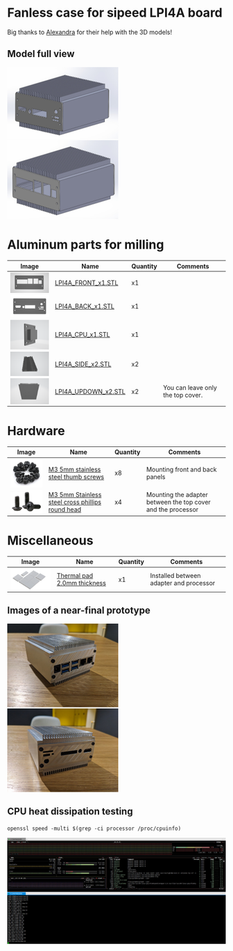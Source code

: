 # Fanless case for sipeed LPI4A board  

Big thanks to [Alexandra](https://t.me/AlexandraUstyuzhaninova) for their help with the 3D models!


## Model full view
<p float="left">
    <img src="./images/LPI4A_FANLESS_CASE_BACK.jpg" width="256"/>
    <img src="./images/LPI4A_FANLESS_CASE_FRONT.png" width="256"/>
</p>

# Aluminum parts for milling 
|Image|Name|Quantity|Comments|
|---|---|---|---|
|<img src="./images/LPI4A_FRONT.png" width="150" align="center"> |[LPI4A_FRONT_x1.STL](./STL/LPI4A_FRONT_x1.STL)|x1||
|<img src="./images/LPI4A_BACK.png" width="150" align="center"> |[LPI4A_BACK_x1.STL](./STL/LPI4A_BACK_x1.STL)|x1||
|<img src="./images/LPI4A_CPU.png" width="150" align="center"> |[LPI4A_CPU_x1.STL](./STL/LPI4A_CPU_x1.STL)|x1||
|<img src="./images/LPI4A_SIDE.png" width="150" align="center"> |[LPI4A_SIDE_x2.STL](./STL/LPI4A_SIDE_x2.STL)|x2||
|<img src="./images/LPI4A_UPDOWN.png" width="150" align="center"> |[LPI4A_UPDOWN_x2.STL](./STL/LPI4A_UPDOWN_x2.STL)|x2|You can leave only the top cover.|

# Hardware
|Image|Name|Quantity|Comments|
|---|---|---|---|
|<img src="./images/m3_5mm_frontback.png" width="150" align="center">|[M3 5mm stainless steel thumb screws](https://aliexpress.ru/item/1005003319197693.html?spm=a2g2w.orderdetail.0.0.67d24aa68a02Ft&sku_id=12000028684114331)|x8|Мounting front and back panels|
|<img src="./images/m3_5mm_cpu.png" width="150" align="center">|[M3 5mm Stainless steel cross phillips round head](https://aliexpress.ru/item/1005004090390208.html?spm=a2g2w.detail.similar_rcmd.7.56cf26c8AlAUUY&mixer_rcmd_bucket_id=aerabtestalgoRecommendAbV25_controlRu1&pdp_trigger_item_id=0_1005002496382349&ru_algo_pv_id=2807e7-61b690-8423cd-560721-1718103600&scenario=aerSimilarItemPdpRcmd&sku_id=12000027997880531&traffic_source=recommendation&type_rcmd=core)|x4|Mounting the adapter between the top cover and the processor|



# Miscellaneous
|Image|Name|Quantity|Comments|
|---|---|---|---|
|<img src="./images/thermal_pad.png" width="150" align="center">|[Thermal pad 2.0mm thickness](https://aliexpress.ru/item/1005003020892456.html?spm=a2g2w.orderdetail.0.0.178a4aa6qbgcXl&sku_id=12000029332866957)|x1|Installed between adapter and processor|




## Images of a near-final prototype
<p float="left">
    <img src="./images/LPI4A_FANLESS_CASE_FRONT_PHOTO.jpg" width="256"/>
    <img src="./images/LPI4A_FANLESS_CASE_BACK_PHOTO.jpg" width="256"/>
</p>

## CPU heat dissipation testing
```console
openssl speed -multi $(grep -ci processor /proc/cpuinfo)
```
<img src="./images/load_testing_temperature.png" width="512"/>


